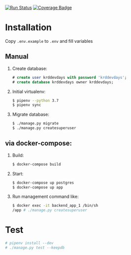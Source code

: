 [![Run Status](https://api.shippable.com/projects/5ca0ddd5d964990007a0f147/badge?branch=master)]()
[![Coverage Badge](https://api.shippable.com/projects/5ca0ddd5d964990007a0f147/coverageBadge?branch=master)]()

# Installation

Copy `.env.example` to `.env` and fill variables

## Manual

1. Create database:
    ```sql
    # create user krddevdays with password 'krddevdays';
    # create database krddevdays owner krddevdays;
    ```
1. Initial virtualenv: 
    ```bash
    $ pipenv --python 3.7
    $ pipenv sync
    ```
1. Migrate database:
    ```bash
    $ ./manage.py migrate
    $ ./manage.py createsuperuser
    ```

## via docker-compose:

1. Build:
    ```bash
    $ docker-compose build
    ```
1. Start:
    ```bash
    $ docker-compose up postgres
    $ docker-compose up app
    ```
1. Run management command like:
    ```bash
    $ docker exec -it backend_app_1 /bin/sh
    /app # ./manage.py createsuperuser
    ```

# Test

```bash
# pipenv install --dev
# ./manage.py test --keepdb
```